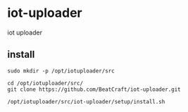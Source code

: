 # iot-uploader

iot uploader

## install

```
sudo mkdir -p /opt/iotuploader/src

cd /opt/iotuploader/src/
git clone https://github.com/BeatCraft/iot-uploader.git

/opt/iotuploader/src/iot-uploader/setup/install.sh
```

